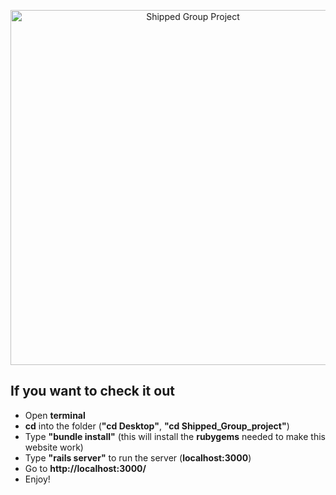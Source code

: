 <p align="center">
    <img alt="Shipped Group Project" src="http://i.cubeupload.com/jBrrUt.png" width="568">
</p>

## If you want to check it out
- Open **terminal**
- **cd** into the folder (**"cd Desktop"**, **"cd Shipped_Group_project"**)
- Type **"bundle install"** (this will install the **rubygems** needed to make this website work)
- Type **"rails server"** to run the server (**localhost:3000**)
- Go to **http://localhost:3000/**
- Enjoy!
